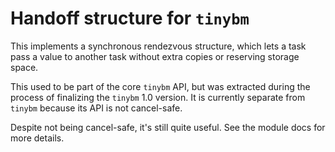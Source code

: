# Handoff structure for `tinybm`

This implements a synchronous rendezvous structure, which lets a task pass a
value to another task without extra copies or reserving storage space.

This used to be part of the core `tinybm` API, but was extracted during the
process of finalizing the `tinybm` 1.0 version. It is currently separate from
`tinybm` because its API is not cancel-safe.

Despite not being cancel-safe, it's still quite useful. See the module docs for
more details.
